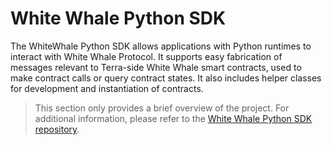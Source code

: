 # White Whale Python SDK

The WhiteWhale Python SDK allows applications with Python runtimes to interact with White Whale Protocol. It supports easy fabrication of messages relevant to Terra-side White Whale smart contracts, used to make contract calls or query contract states. It also includes helper classes for development and instantiation of contracts.

> This section only provides a brief overview of the project. For additional information, please refer to the [White Whale Python SDK repository](https://github.com/White-Whale-Defi-Platform/White-Whale-SDK).
